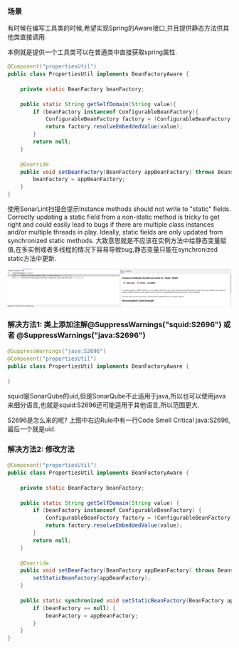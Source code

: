 ### 场景
有时候在编写工具类的时候,希望实现Spring的Aware接口,并且提供静态方法供其他类直接调用.

本例就是提供一个工具类可以在普通类中直接获取spring属性.
```java
@Component("propertiesUtil")
public class PropertiesUtil implements BeanFactoryAware {

    private static BeanFactory beanFactory;

    public static String getSelfDomain(String value){
        if (beanFactory instanceof ConfigurableBeanFactory){
            ConfigurableBeanFactory factory = (ConfigurableBeanFactory) beanFactory;
            return factory.resolveEmbeddedValue(value);
        }
        return null;
    }

    @Override
    public void setBeanFactory(BeanFactory appBeanFactory) throws BeansException {
        beanFactory = appBeanFactory;
    }
}
```
使用SonarLint扫描会提示Instance methods should not write to "static" fields.
Correctly updating a static field from a non-static method is tricky to get right and could easily lead to bugs if there are multiple class instances and/or multiple threads in play. Ideally, static fields are only updated from synchronized static methods.
大致意思就是不应该在实例方法中给静态变量赋值,在多实例或者多线程的情况下容易导致bug,静态变量只能在synchronized static方法中更新.

![img.png](01-Spring的Aware接口注入static变量/SonarRule.png)

### 解决方法1: 类上添加注解@SuppressWarnings("squid:S2696") 或者 @SuppressWarnings("java:S2696")
```java
@SuppressWarnings("java:S2696")
@Component("propertiesUtil")
public class PropertiesUtil implements BeanFactoryAware {
    
}
```
squid是SonarQube的uid,但是SonarQube不止适用于java,所以也可以使用java来细分语言,也就是squid:S2696还可能适用于其他语言,所以范围更大.

S2696是怎么来的呢? 上图中右边Rule中有一行Code Smell Critical java:S2696, 最后一个就是uid.

### 解决方法2: 修改方法
```java
@Component("propertiesUtil")
public class PropertiesUtil implements BeanFactoryAware {

    private static BeanFactory beanFactory;

    public static String getSelfDomain(String value) {
        if (beanFactory instanceof ConfigurableBeanFactory) {
            ConfigurableBeanFactory factory = (ConfigurableBeanFactory) beanFactory;
            return factory.resolveEmbeddedValue(value);
        }
        return null;
    }

    @Override
    public void setBeanFactory(BeanFactory appBeanFactory) throws BeansException {
        setStaticBeanFactory(appBeanFactory);
    }

    public static synchronized void setStaticBeanFactory(BeanFactory appBeanFactory) {
        if (beanFactory == null) {
            beanFactory = appBeanFactory;
        }
    }
}
```